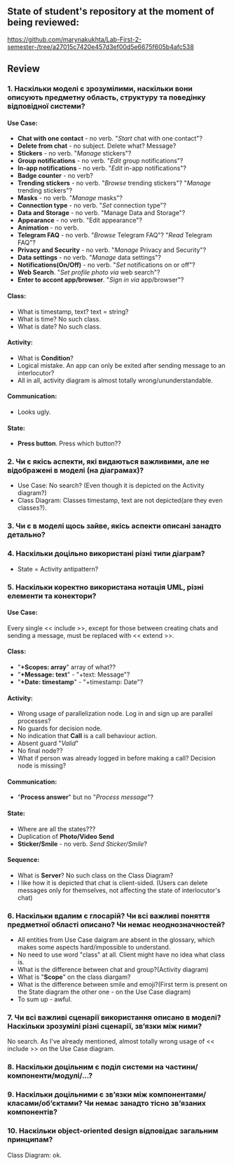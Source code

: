 ## State of student's repository at the moment of being reviewed: 
https://github.com/marynakukhta/Lab-First-2-semester-/tree/a27015c7420e457d3ef00d5e6675f605b4afc538

## Review
### 1. Наскільки моделі є зрозумілими, наскільки вони описують предметну область, структуру та поведінку відповідної системи?
#### Use Case:
* **Chat with one contact** - no verb. "*Start* chat with one contact"?
* **Delete from chat** - no subject. Delete what? Message?
* **Stickers** - no verb. "*Manage* stickers"?
* **Group notifications** - no verb. "*Edit* group notifications"?
* **In-app notifications** - no verb. "*Edit* in-app notifications"? 
* **Badge counter** - no verb?
* **Trending stickers** - no verb. "*Browse* trending stickers"? "*Manage* trending stickers"?
* **Masks** - no verb. "*Manage* masks"?
* **Connection type** - no verb. "*Set* connection type"?
* **Data and Storage** - no verb. "Manage Data and Storage"?
* **Appearance** - no verb. "Edit appearance"?
* **Animation** - no verb.
* **Telegram FAQ** - no verb. "*Browse* Telegram FAQ"? "*Read* Telegram FAQ"?
* **Privacy and Security** - no verb. "*Manage* Privacy and Security"?
* **Data settings** - no verb. "*Manage* data settings"?
* **Notifications(On/Off)** - no verb. "*Set* notifications on or off"?
* **Web Search**. "*Set profile photo via* web search"?
* **Enter to accont app/browser**. "*Sign in via* app/browser"?

#### Class:
* What is timestamp, text? text = string?
* What is time? No such class.
* What is date? No such class.

#### Activity:
* What is **Condition**?
* Logical mistake. An app can only be exited after sending message to an interlocutor?
* All in all, activity diagram is almost totally wrong/ununderstandable.

#### Communication:
* Looks ugly.

#### State:
* **Press button**. Press which button??

### 2. Чи є якісь аспекти, які видаються важливими, але не відображені в моделі (на діаграмах)?
* Use Case: No search? (Even though it is depicted on the Activity diagram?)
* Class Diagram: Classes timestamp, text are not depicted(are they even classes?).

### 3. Чи є в моделі щось зайве, якісь аспекти описані занадто детально?

### 4. Наскільки доцільно використані різні типи діаграм?
* State = Activity antipattern?

### 5. Наскільки коректно використана нотація UML, різні елементи та конектори?
#### Use Case:
Every single << include >>, except for those between creating chats and sending a message, must be replaced with << extend >>.
#### Class:
* "**+Scopes: array**" array of what??
* "**+Message: text**" - "+text: Message"?
* "**+Date: timestamp**" - "+timestamp: Date"?
#### Activity:
* Wrong usage of parallelization node. Log in and sign up are parallel processes?
* No guards for decision node.
* No indication that **Call** is a call behaviour action.
* Absent guard "*Valid*"
* No final node??
* What if person was already logged in before making a call? Decision node is missing?
  
#### Communication:
* "**Process answer**" but no "*Process message*"?

#### State:
* Where are all the states???
* Duplication of **Photo/Video Send** 
* **Sticker/Smile** - no verb. *Send Sticker/Smile*?

#### Sequence:
* What is **Server**? No such class on the Class Diagram?
* I like how it is depicted that chat is client-sided. (Users can delete messages only for themselves, not affecting the state of interlocutor's chat)


### 6. Наскільки вдалим є глосарій? Чи всі важливі поняття предметної області описано? Чи немає неоднозначностей?
* All entities from Use Case daigram are absent in the glossary, which makes some aspects hard/impossible to understand.
* No need to use word "class" at all. Client might have no idea what class is.
* What is the difference between chat and group?(Activity diagram)
* What is "**Scope**" on the class diargam?
* What is the difference between smile and emoji?(First term is present on the State diagram the other one - on the Use Case diagram)
* To sum up - awful.

### 7. Чи всі важливі сценарії використання описано в моделі? Наскільки зрозумілі різні сценарії, зв’язки між ними?
No search. As I've already mentioned, almost totally wrong usage of << include >> on the Use Case diagram. 

### 8. Наскільки доцільним є поділ системи на частини/компоненти/модулі/...?

### 9. Наскільки доцільними є зв’язки між компонентами/класами/об’єктами? Чи немає занадто тісно зв’язаних компонентів?

### 10. Наскільки object-oriented design відповідає загальним принципам?
Class Diagram: ok.
